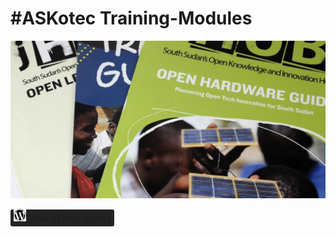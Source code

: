 # #ASKotec Training-Modules

![Training-Modules Header](images/training-modules-header.jpg)

<a href="https://askotec.openculture.agency/category/training-modules/" style="background:#232323; display:block-inline; padding:5px; border-radius:3px;"><img src="images/wordpress-brands.png" width="20" /> View all blog postes</a>
